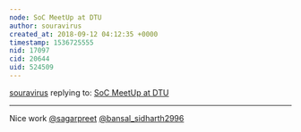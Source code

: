 ```yaml
---
node: SoC MeetUp at DTU
author: souravirus
created_at: 2018-09-12 04:12:35 +0000
timestamp: 1536725555
nid: 17097
cid: 20644
uid: 524509
---
```




[souravirus](../profile/souravirus) replying to: [SoC MeetUp at DTU](../notes/bansal_sidharth2996/09-12-2018/soc-meetup-at-dtu)

----
Nice work [@sagarpreet](/profile/sagarpreet) [@bansal_sidharth2996](/profile/bansal_sidharth2996) 